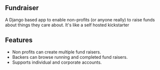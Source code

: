 Fundraiser
------------------

A Django based app to enable non-profits (or anyone really) to raise funds about things they care about. 
It's like a self hosted kickstarter


Features
-------------------

* Non profits can create multiple fund raisers.
* Backers can browse running and completed fund raisers.
* Supports individual and corporate accounts.
